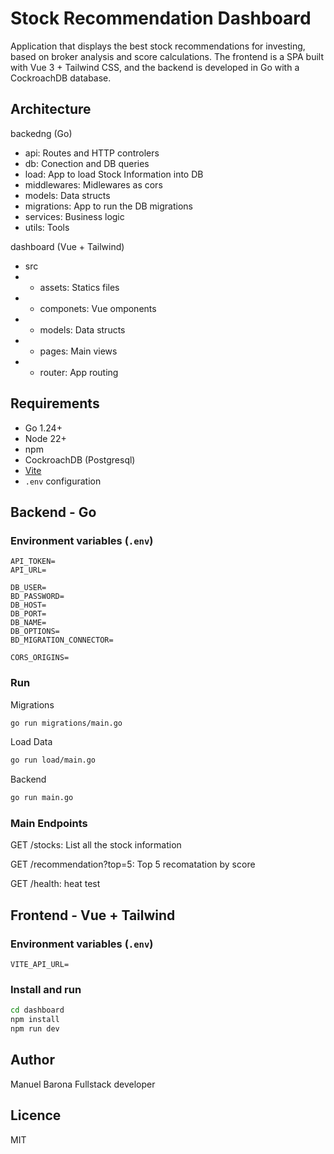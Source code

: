 # Stock Recommendation Dashboard

Application that displays the best stock recommendations for investing, based on broker analysis and score calculations. 
The frontend is a SPA built with Vue 3 + Tailwind CSS, and the backend is developed in Go with a CockroachDB database.

## Architecture
backedng (Go)
- api: Routes and HTTP controlers
- db: Conection and DB queries
- load: App to load Stock Information into DB
- middlewares: Midlewares as cors
- models: Data structs
- migrations: App to run the DB migrations
- services: Business logic
- utils: Tools

dashboard (Vue + Tailwind)

- src
- - assets: Statics files 
- - componets: Vue omponents
- - models: Data structs
- - pages: Main views
- - router: App routing

## Requirements
- Go 1.24+
- Node 22+ 
- npm
- CockroachDB (Postgresql)
- [Vite](https://vitejs.dev/)
- `.env` configuration

## Backend - Go

### Environment variables (`.env`)

```env
API_TOKEN=
API_URL=

DB_USER=
BD_PASSWORD=
DB_HOST=
DB_PORT=
DB_NAME=
DB_OPTIONS=
BD_MIGRATION_CONNECTOR=

CORS_ORIGINS=
```

### Run
Migrations
```bash
go run migrations/main.go
```

Load Data
```bash
go run load/main.go
```

Backend
```bash
go run main.go
```

### Main Endpoints

GET /stocks: List all the stock information

GET /recommendation?top=5: Top 5 recomatation by score

GET /health: heat test

## Frontend - Vue + Tailwind

### Environment variables (`.env`)
```env
VITE_API_URL=
```

### Install and run
```bash
cd dashboard
npm install
npm run dev
```


## Author
Manuel Barona
Fullstack developer

## Licence
MIT